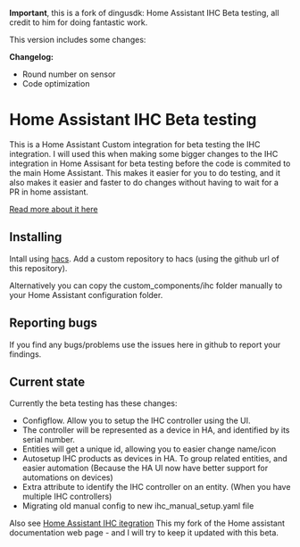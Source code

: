 **Important**, this is a fork of dingusdk: Home Assistant IHC Beta testing, all credit to him for doing fantastic work. 

This version includes some changes:

**Changelog:** 
- Round number on sensor
- Code optimization

# Home Assistant IHC Beta testing

This is a Home Assistant Custom integration for beta testing the IHC integration.
I will used this when making some bigger changes to the IHC integration in Home Assisant for beta testing before the code is commited to the main Home Assistant.
This makes it easier for you to do testing, and it also makes it easier and faster to do changes without having to wait for a PR in home assistant.

[Read more about it here](https://www.dingus.dk/help-testing-the-new-home-assistant-ihc-integration/)

## Installing

Intall using [hacs](https://hacs.xyz/).
Add a custom repository to hacs (using the github url of this repository).

Alternatively you can copy the custom_components/ihc folder manually to your Home Assistant configuration folder.

## Reporting bugs

If you find any bugs/problems use the issues here in github to report your findings.

## Current state

Currently the beta testing has these changes:

* Configflow. Allow you to setup the IHC controller using the UI.
* The controller will be represented as a device in HA, and identified by its serial number.
* Entities will get a unique id, allowing you to easier change name/icon
* Autosetup IHC products as devices in HA. To group related entities, and easier automation (Because the HA UI now have better support for automations on devices)
* Extra attribute to identify the IHC controller on an entity. (When you have multiple IHC controllers)
* Migrating old manual config to new ihc_manual_setup.yaml file

Also see [Home Assistant IHC itegration](https://github.com/dingusdk/home-assistant.io/blob/ihcconfigflow/source/_integrations/ihc.markdown)
This my fork of the Home assistant documentation web page - and I will try to keep it updated with this beta.


